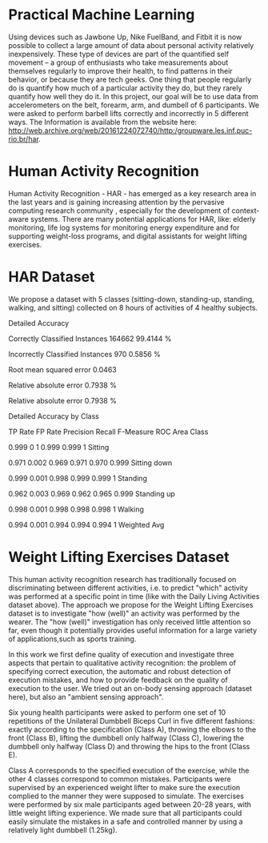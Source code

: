 # Practical Machine Learning


Using devices such as Jawbone Up, Nike FuelBand, and Fitbit it is now possible to collect a large amount of data about personal activity relatively inexpensively. These type of devices are part of the quantified self movement – a group of enthusiasts who take measurements about themselves regularly to improve their health, to find patterns in their behavior, or because they are tech geeks. One thing that people regularly do is quantify how much of a particular activity they do, but they rarely quantify how well they do it. In this project, our goal will be to use data from accelerometers on the belt, forearm, arm, and dumbell of 6 participants. We were asked to perform barbell lifts correctly and incorrectly in 5 different ways. The Information is available from the website here: http://web.archive.org/web/20161224072740/http:/groupware.les.inf.puc-rio.br/har.


# Human Activity Recognition


Human Activity Recognition - HAR - has emerged as a key research area in the last years and is gaining increasing attention by the pervasive computing research community , especially for the development of context-aware systems. There are many potential applications for HAR, like: elderly monitoring, life log systems for monitoring energy expenditure and for supporting weight-loss programs, and digital assistants for weight lifting exercises.


# HAR Dataset


We propose a dataset with 5 classes (sitting-down, standing-up, standing, walking, and sitting) collected on 8 hours of activities of 4 healthy subjects.


Detailed Accuracy


Correctly Classified Instances	164662	99.4144 %


Incorrectly Classified Instances	970	0.5856 %


Root mean squared error	0.0463	


Relative absolute error	0.7938 %	


Relative absolute error	0.7938 %	


Detailed Accuracy by Class


TP Rate	FP Rate	Precision	Recall	F-Measure	ROC Area	Class


0.999	0	1	0.999	0.999	1	Sitting


0.971	0.002	0.969	0.971	0.970	0.999	Sitting down


0.999	0.001	0.998	0.999	0.999	1	Standing


0.962	0.003	0.969	0.962	0.965	0.999	Standing up


0.998	0.001	0.998	0.998	0.998	1	Walking


0.994	0.001	0.994	0.994	0.994	1	Weighted Avg


# Weight Lifting Exercises Dataset


This human activity recognition research has traditionally focused on discriminating between different activities, i.e. to predict "which" activity was performed at a specific point in time (like with the Daily Living Activities dataset above). The approach we propose for the Weight Lifting Exercises dataset is to investigate "how (well)" an activity was performed by the wearer. The "how (well)" investigation has only received little attention so far, even though it potentially provides useful information for a large variety of applications,such as sports training.


In this work we first define quality of execution and investigate three aspects that pertain to qualitative activity recognition: the problem of specifying correct execution, the automatic and robust detection of execution mistakes, and how to provide feedback on the quality of execution to the user. We tried out an on-body sensing approach (dataset here), but also an "ambient sensing approach".


Six young health participants were asked to perform one set of 10 repetitions of the Unilateral Dumbbell Biceps Curl in five different fashions: exactly according to the specification (Class A), throwing the elbows to the front (Class B), lifting the dumbbell only halfway (Class C), lowering the dumbbell only halfway (Class D) and throwing the hips to the front (Class E).


Class A corresponds to the specified execution of the exercise, while the other 4 classes correspond to common mistakes. Participants were supervised by an experienced weight lifter to make sure the execution complied to the manner they were supposed to simulate. The exercises were performed by six male participants aged between 20-28 years, with little weight lifting experience. We made sure that all participants could easily simulate the mistakes in a safe and controlled manner by using a relatively light dumbbell (1.25kg).



